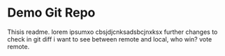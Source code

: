 # Demo Git Repo



Thisis readme.
lorem ipsumxo
cbsjdjcnksadsbcjnxksx
further changes to check in git diff
i want to see between remote and local, who win?
vote remote.
